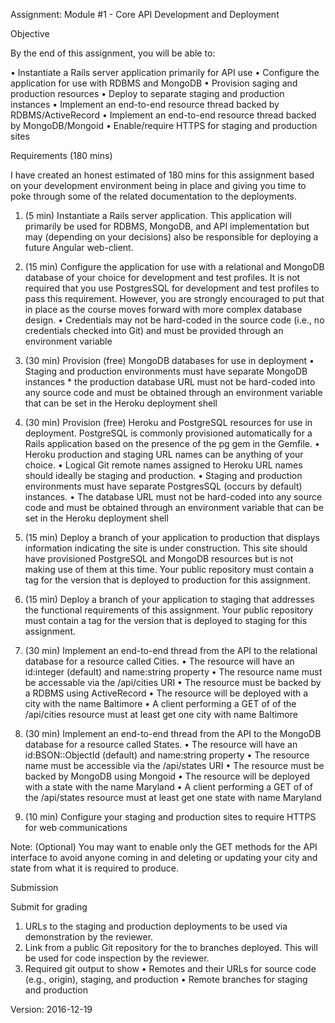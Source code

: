 Assignment: Module #1 - Core API Development and Deployment


Objective


By the end of this assignment, you will be able to:

• Instantiate a Rails server application primarily for API use
• Configure the application for use with RDBMS and MongoDB
• Provision saging and production resources
• Deploy to separate staging and production instances
• Implement an end-to-end resource thread backed by RDBMS/ActiveRecord
• Implement an end-to-end resource thread backed by MongoDB/Mongoid
• Enable/require HTTPS for staging and production sites

Requirements (180 mins)


I have created an honest estimated of 180 mins for this assignment based on your development environment being in
place and giving you time to poke through some of the related documentation to the deployments.

1. (5 min) Instantiate a Rails server application. This application will primarily be used for RDBMS, MongoDB,
and API implementation but may (depending on your decisions) also be responsible for deploying a future Angular
web-client.

2. (15 min) Configure the application for use with a relational and MongoDB database of your choice
for development and test profiles. It is not required that you use PostgresSQL for development and test
profiles to pass this requirement. However, you are strongly encouraged to put that in place as the course moves
forward with more complex database design.
• Credentials may not be hard-coded in the source code (i.e., no credentials checked into Git) and must be
provided through an environment variable

3. (30 min) Provision (free) MongoDB databases for use in deployment
• Staging and production environments must have separate MongoDB instances * the production database
URL must not be hard-coded into any source code and must be obtained through an environment variable
that can be set in the Heroku deployment shell

4. (30 min) Provision (free) Heroku and PostgreSQL resources for use in deployment. PostgreSQL is
commonly provisioned automatically for a Rails application based on the presence of the pg gem in the Gemfile.
• Heroku production and staging URL names can be anything of your choice.
• Logical Git remote names assigned to Heroku URL names should ideally be staging and production.
• Staging and production environments must have separate PostgresSQL (occurs by default) instances.
• The database URL must not be hard-coded into any source code and must be obtained through an
environment variable that can be set in the Heroku deployment shell

5. (15 min) Deploy a branch of your application to production that displays information indicating the site
is under construction. This site should have provisioned PostgreSQL and MongoDB resources but is not making
use of them at this time. Your public repository must contain a tag for the version that is deployed to production
for this assignment.

6. (15 min) Deploy a branch of your application to staging that addresses the functional requirements of
this assignment. Your public repository must contain a tag for the version that is deployed to staging for this
assignment.

7. (30 min) Implement an end-to-end thread from the API to the relational database for a resource called
Cities.
• The resource will have an id:integer (default) and name:string property
• The resource name must be accessable via the /api/cities URI
• The resource must be backed by a RDBMS using ActiveRecord
• The resource will be deployed with a city with the name Baltimore
• A client performing a GET of of the /api/cities resource must at least get one city with name Baltimore

8. (30 min) Implement an end-to-end thread from the API to the MongoDB database for a resource called States.
• The resource will have an id:BSON::ObjectId (default) and name:string property
• The resource name must be accessible via the /api/states URI
• The resource must be backed by MongoDB using Mongoid
• The resource will be deployed with a state with the name Maryland
• A client performing a GET of of the /api/states resource must at least get one state with name Maryland

9. (10 min) Configure your staging and production sites to require HTTPS for web communications

Note: (Optional) You may want to enable only the GET methods for the API interface to avoid anyone coming in and
deleting or updating your city and state from what it is required to produce.

Submission


Submit for grading

1. URLs to the staging and production deployments to be used via demonstration by the reviewer.
2. Link from a public Git repository for the to branches deployed. This will be used for code inspection by the
reviewer.
3. Required git output to show
• Remotes and their URLs for source code (e.g., origin), staging, and production
• Remote branches for staging and production

Version: 2016-12-19
